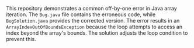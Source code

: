 This repository demonstrates a common off-by-one error in Java array iteration. The `Bug.java` file contains the erroneous code, while `BugSolution.java` provides the corrected version.  The error results in an `ArrayIndexOutOfBoundsException` because the loop attempts to access an index beyond the array's bounds. The solution adjusts the loop condition to prevent this.